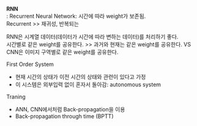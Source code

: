 **RNN**  
: Recurrent Neural Network: 시간에 따라 weight가 보존됨.  
Recurrent >> 재귀성, 반복되는  

RNN은 시계열 데이터(데이터가 시간에 따라 변하는 데이터)를 처리하기 좋다.  
시간별로 같은 weight를 공유한다. >> 과거와 현재는 같은 weight를 공유한다. VS CNN은 이미지 구역별로 같은 weight를 공유한다.  

First Order System  
- 현재 시간의 상태가 이전 시간의 상태와 관련이 있다고 가정  
- 이 시스템은 외부입력 없이 혼자서 돌아감: autonomous system  

Traning  
- ANN, CNN에서처럼 Back-propagation을 이용  
- Back-propagation through time (BPTT)  
